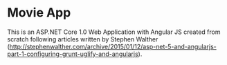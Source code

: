 # Movie App
This is an ASP.NET Core 1.0 Web Application with Angular JS created from scratch following articles written by Stephen Walther (http://stephenwalther.com/archive/2015/01/12/asp-net-5-and-angularjs-part-1-configuring-grunt-uglify-and-angularjs).
